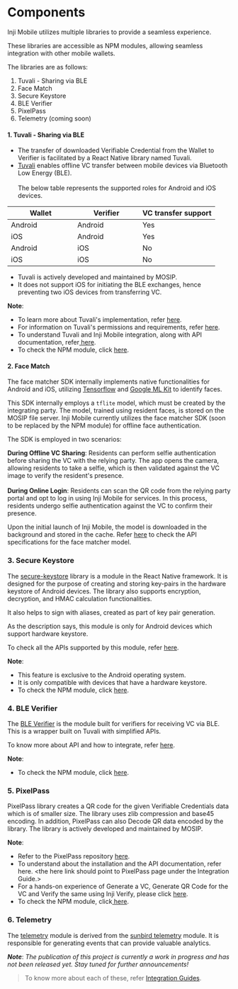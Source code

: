 # Components

Inji Mobile utilizes multiple libraries to provide a seamless experience.

These libraries are accessible as NPM modules, allowing seamless integration with other mobile wallets.

The libraries are as follows:

1. Tuvali - Sharing via BLE
2. Face Match
3. Secure Keystore
4. BLE Verifier
5. PixelPass
6. Telemetry (coming soon)

#### **1. Tuvali - Sharing via BLE**

* The transfer of downloaded Verifiable Credential from the Wallet to Verifier is facilitated by a React Native library named Tuvali.
* [Tuvali](https://github.com/mosip/tuvali) enables offline VC transfer between mobile devices via Bluetooth Low Energy (BLE).\
  \
  The below table represents the supported roles for Android and iOS devices.

<table><thead><tr><th width="134">Wallet</th><th width="131">Verifier</th><th>VC transfer support</th></tr></thead><tbody><tr><td>Android</td><td>Android</td><td>Yes</td></tr><tr><td>iOS</td><td>Android</td><td>Yes</td></tr><tr><td>Android</td><td>iOS</td><td>No</td></tr><tr><td>iOS</td><td>iOS</td><td>No</td></tr></tbody></table>

* Tuvali is actively developed and maintained by MOSIP.
* It does not support iOS for initiating the BLE exchanges, hence preventing two iOS devices from transferring VC.

**Note**:

* To learn more about Tuvali's implementation, refer [here](https://docs.mosip.io/inji/integration-guide/tuvali).
* For information on Tuvali's permissions and requirements, refer [here](https://docs.mosip.io/inji/integration-guide/tuvali/tuvali-requirements).
* To understand Tuvali and Inji Mobile integration, along with API documentation, refer[ here](https://docs.mosip.io/inji/integration-guide/tuvali/tuvali-inji).
* To check the NPM module, click [here](https://www.npmjs.com/package/@mosip/tuvali).

#### **2. Face Match**

The face matcher SDK internally implements native functionalities for Android and iOS, utilizing [Tensorflow](https://www.tensorflow.org/) and [Google ML Kit](https://developers.google.com/ml-kit) to identify faces.

This SDK internally employs a `tflite` model, which must be created by the integrating party. The model, trained using resident faces, is stored on the MOSIP file server. Inji Mobile currently utilizes the face matcher SDK (soon to be replaced by the NPM module) for offline face authentication.

The SDK is employed in two scenarios:

**During Offline VC Sharing**: Residents can perform selfie authentication before sharing the VC with the relying party. The app opens the camera, allowing residents to take a selfie, which is then validated against the VC image to verify the resident's presence.\
\
**During Online Login**: Residents can scan the QR code from the relying party portal and opt to log in using Inji Mobile for services. In this process, residents undergo selfie authentication against the VC to confirm their presence.

Upon the initial launch of Inji Mobile, the model is downloaded in the background and stored in the cache. Refer [here](../integration-guide/face-match.md) to check the API specifications for the face matcher model.

### **3. Secure Keystore**

The [secure-keystore](https://github.com/mosip/secure-keystore) library is a module in the React Native framework. It is designed for the purpose of creating and storing key-pairs in the hardware keystore of Android devices. The library also supports encryption, decryption, and HMAC calculation functionalities.

It also helps to sign with aliases, created as part of key pair generation.

As the description says, this module is only for Android devices which support hardware keystore.

To check all the APIs supported by this module, refer [here](https://github.com/mosip/secure-keystore/blob/develop/src/interface.ts).

**Note**:

* This feature is exclusive to the Android operating system.
* It is only compatible with devices that have a hardware keystore.
* To check the NPM module, click [here](https://www.npmjs.com/package/@mosip/secure-keystore).

### **4. BLE Verifier**

The [BLE Verifier](https://github.com/mosip/ble-verifier-sdk/tree/develop) is the module built for verifiers for receiving VC via BLE. This is a wrapper built on Tuvali with simplified APIs.

To know more about API and how to integrate, refer [here](../integration-guide/ble-verifier.md).

**Note**:

* To check the NPM module, click [here](https://www.npmjs.com/package/@mosip/ble-verifier-sdk).

### 5. PixelPass

PixelPass library creates a QR code for the given Verifiable Credentials data which is of smaller size. The library uses zlib compression and base45 encoding. In addition, PixelPass can also Decode QR data encoded by the library. The library is actively developed and maintained by MOSIP.

**Note**:&#x20;

* Refer to the PixelPass repository [here](https://github.com/mosip/pixelpass/tree/develop/js#readme).
* To understand about the installation and the API documentation, refer here. \<the here link should point to PixelPass page under the Integration Guide.>
* For a hands-on experience of Generate a VC, Generate QR Code for the VC and Verify the same using Inji Verify, please click [here](https://docs.mosip.io/inji/inji-verify/build-and-deploy/creating-verifiable-credentials-and-generating-qr-codes).
* To check the NPM module, click[ here](https://www.npmjs.com/package/@mosip/pixelpass).

### **6. Telemetry**

The [telemetry](https://github.com/mosip/sunbird-telemetry-sdk) module is derived from the [sunbird telemetry](https://github.com/project-sunbird/sunbird-telemetry-sdk) module. It is responsible for generating events that can provide valuable analytics.

_**Note**_: _The publication of this project is currently a work in progress and has not been released yet. Stay tuned for further announcements!_

> To know more about each of these, refer [Integration Guides](https://docs.mosip.io/inji/integration-guide).
